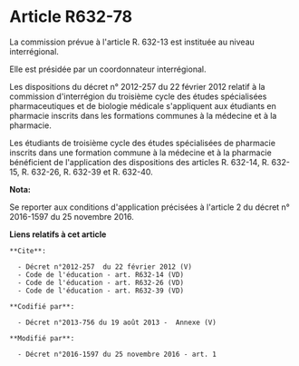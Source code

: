 # Article R632-78

La commission prévue à l'article R. 632-13 est instituée au niveau interrégional. 

Elle est présidée par un coordonnateur interrégional. 

Les dispositions du décret n° 2012-257 du 22 février 2012 relatif à la commission d'interrégion du troisième cycle des études
spécialisées pharmaceutiques et de biologie médicale s'appliquent aux étudiants en pharmacie inscrits dans les formations
communes à la médecine et à la pharmacie. 

Les étudiants de troisième cycle des études spécialisées de pharmacie inscrits dans une formation commune à la médecine et à
la pharmacie bénéficient de l'application des dispositions des articles R. 632-14, R. 632-15, R. 632-26, R. 632-39 et R.
632-40.

**Nota:**

Se reporter aux conditions d'application précisées à l'article 2 du décret n° 2016-1597 du 25 novembre 2016.

**Liens relatifs à cet article**

	**Cite**:

	  - Décret n°2012-257  du 22 février 2012 (V)
	  - Code de l'éducation - art. R632-14 (VD)
	  - Code de l'éducation - art. R632-26 (VD)
	  - Code de l'éducation - art. R632-39 (VD)

	**Codifié par**:

	  - Décret n°2013-756 du 19 août 2013 -  Annexe (V)

	**Modifié par**:

	  - Décret n°2016-1597 du 25 novembre 2016 - art. 1
